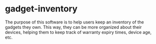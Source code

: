 # gadget-inventory
The purpose of this software is to help users keep an inventory of the gadgets they own. This way, they can be more organized about their devices, helping them to keep track of warranty expiry times, device age, etc.
